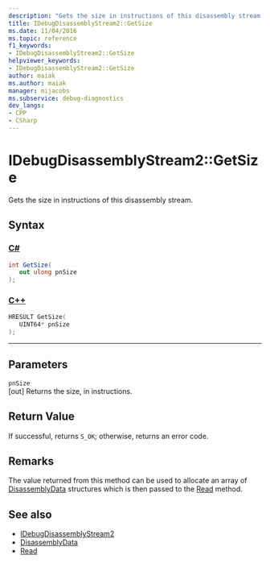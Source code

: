 ```yaml
---
description: "Gets the size in instructions of this disassembly stream."
title: IDebugDisassemblyStream2::GetSize
ms.date: 11/04/2016
ms.topic: reference
f1_keywords:
- IDebugDisassemblyStream2::GetSize
helpviewer_keywords:
- IDebugDisassemblyStream2::GetSize
author: maiak
ms.author: maiak
manager: mijacobs
ms.subservice: debug-diagnostics
dev_langs:
- CPP
- CSharp
---
```

# IDebugDisassemblyStream2::GetSize

Gets the size in instructions of this disassembly stream.

## Syntax

### [C#](#tab/csharp)
```csharp
int GetSize( 
   out ulong pnSize
);
```
### [C++](#tab/cpp)
```cpp
HRESULT GetSize( 
   UINT64* pnSize
);
```
---

## Parameters
`pnSize`\
[out] Returns the size, in instructions.

## Return Value
 If successful, returns `S_OK`; otherwise, returns an error code.

## Remarks
 The value returned from this method can be used to allocate an array of [DisassemblyData](../../../extensibility/debugger/reference/disassemblydata.md) structures which is then passed to the [Read](../../../extensibility/debugger/reference/idebugdisassemblystream2-read.md) method.

## See also
- [IDebugDisassemblyStream2](../../../extensibility/debugger/reference/idebugdisassemblystream2.md)
- [DisassemblyData](../../../extensibility/debugger/reference/disassemblydata.md)
- [Read](../../../extensibility/debugger/reference/idebugdisassemblystream2-read.md)
